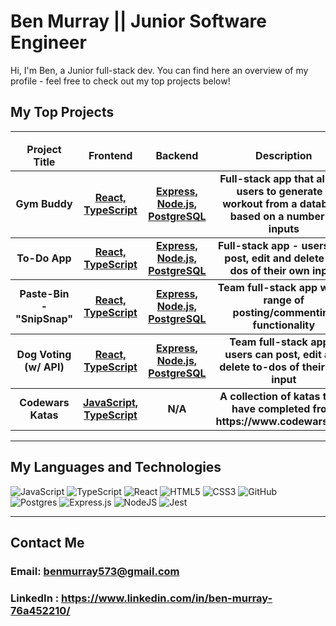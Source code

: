 # Ben Murray || Junior Software Engineer
Hi, I'm Ben, a Junior full-stack dev. You can find here an overview of my profile - feel free to check out my top projects below!
## My Top Projects
<hr>
<table>
  <thead align="center">
    <tr border: none;>
      <td><b>Project Title</b></td>
      <td><b>Frontend</b></td>
      <td><b>Backend</b></td>
      <td><b>Description</b></td>
      <!--<td><b>Documentation</b></td>-->
    </tr>
  </thead>
  <tbody>
   <tbody align="center">
    <tr>
      <td><b>Gym Buddy</b></a></td>
      <td><a href="https://github.com/b-e-n-murray/react-gym-buddy-app"><b>React, TypeScript<b></a></td>
      <td><a href="https://github.com/b-e-n-murray/gym-buddy-backend"><b>Express, Node.js, PostgreSQL</b></a></td>
      <td><b>Full-stack app that allows users to generate a workout from a database based on a number of inputs</b></a></td>
    </tr>
  </tbody>
    <tbody align="center">
    <tr>
      <td><b>To-Do App</b></a></td>
      <td><a href="https://github.com/b-e-n-murray/todo-fullstack-react" target="_blank"><b>React, TypeScript<b></a></td>
      <td><a href="https://github.com/b-e-n-murray/to-do-fullstack-backend"><b>Express, Node.js, PostgreSQL</b></a></td>
      <td><b>Full-stack app - users can post, edit and delete to-dos of their own input</b></a></td>
    </tr>
  </tbody>
   <tbody align="center">
    <tr>
      <td><b>Paste-Bin - "SnipSnap"</b></a></td>
      <td><a href="[https://github.com/b-e-n-murray/pair-project-week1-frontend](https://github.com/maghfoor-a/pair-project-week1-frontend)" target="_blank"><b>React, TypeScript<b></a></td>
      <td><a href="[https://github.com/b-e-n-murray/pair-project-week1-backend](https://github.com/maghfoor-a/pair-project-week1-backend)"><b>Express, Node.js, PostgreSQL</b></a></td>
      <td><b>Team full-stack app with a range of posting/commenting functionality</b></a></td>
    </tr>
  </tbody>
   <tbody align="center">
    <tr>
      <td><b>Dog Voting (w/ API)</b></a></td>
      <td><a href="https://github.com/b-e-n-murray/dog-breed-voting-frontend" target="_blank"><b>React, TypeScript<b></a></td>
      <td><a href="https://github.com/b-e-n-murray/dog-breed-voting-backend"><b>Express, Node.js, PostgreSQL</b></a></td>
      <td><b>Team full-stack app - users can post, edit and delete to-dos of their own input</b></a></td>
    </tr>
  </tbody>
  <tbody align="center">
    <tr>
      <td><b>Codewars Katas</b></a></td>
      <td><a href="https://github.com/b-e-n-murray/ts-codewars-katas" target="_blank"><b>JavaScript, TypeScript<b></a></td>
      <td><b>N/A</b></a></td>
      <td><b>A collection of katas that I have completed from https://www.codewars.com</b></a></td>
    </tr>
  </tbody>
</table>

<hr>

## My Languages and Technologies

![JavaScript](https://img.shields.io/badge/javascript-%23323330.svg?style=for-the-badge&logo=javascript&logoColor=%23F7DF1E)
![TypeScript](https://img.shields.io/badge/typescript-%23007ACC.svg?style=for-the-badge&logo=typescript&logoColor=white)
![React](https://img.shields.io/badge/react-%2320232a.svg?style=for-the-badge&logo=react&logoColor=%2361DAFB)
![HTML5](https://img.shields.io/badge/html5-%23E34F26.svg?style=for-the-badge&logo=html5&logoColor=white)
![CSS3](https://img.shields.io/badge/css3-%231572B6.svg?style=for-the-badge&logo=css3&logoColor=white)
![GitHub](https://img.shields.io/badge/github-%23121011.svg?style=for-the-badge&logo=github&logoColor=white)
![Postgres](https://img.shields.io/badge/postgres-%23316192.svg?style=for-the-badge&logo=postgresql&logoColor=white)
![Express.js](https://img.shields.io/badge/express.js-%23404d59.svg?style=for-the-badge&logo=express&logoColor=%2361DAFB)
![NodeJS](https://img.shields.io/badge/node.js-6DA55F?style=for-the-badge&logo=node.js&logoColor=white)
![Jest](https://img.shields.io/badge/-jest-%23C21325?style=for-the-badge&logo=jest&logoColor=white)

<hr>

## Contact Me

### Email: benmurray573@gmail.com
### LinkedIn : https://www.linkedin.com/in/ben-murray-76a452210/
